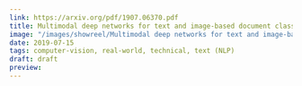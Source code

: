 ```yaml
---
link: https://arxiv.org/pdf/1907.06370.pdf
title: Multimodal deep networks for text and image-based document classification
image: "/images/showreel/Multimodal deep networks for text and image-based document classification.jpg"
date: 2019-07-15
tags: computer-vision, real-world, technical, text (NLP)
draft: draft
preview:
---
```



